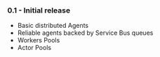 ### 0.1 - Initial release
* Basic distributed Agents
* Reliable agents backed by Service Bus queues
* Workers Pools
* Actor Pools

